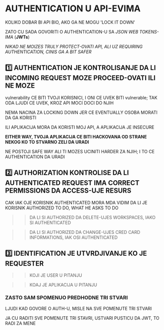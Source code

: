 # AUTHENTICATION U API-EVIMA

KOLIKO DOBAR BI API BIO, AKO GA NE MOGU 'LOCK IT DOWN'

ZATO CU SADA GOVORITI O AUTHENTICATION-U SA *JSON WEB TOKENS-IMA* (**JWTs**)

*NIKAD NE MOIZES TRULY PROTECT-OVATI API, ALI UZ REQUIRING AUTHENTICATION, CINIS GA A BIT SAFER*

## :one: **AUTHENTICATION** JE KONTROLISANJE DA LI INCOMING REQUEST MOZE PROCEED-OVATI ILI NE MOZE

vulnerability CE BITI TVOJI KORISNICI, I ONI CE UVEK BITI vulnerable; TAK ODA LJUDI CE UVEK, KROZ API MOCI DOCI DO NJIH

NEMA NACINA ZA LOCKING DOWN JER CE EVENTUALLY OSOBA MORATI DA GA KORISTI

ILI APLIKACIJA MORA DA KORISTI MOJ API, A APLIKACIJA JE INSECURE

**EITHER WAY, TVOJA APLIKACIJA CE BITI HACKOVANA OD STRANE NEKOG KO TO STVARNO ZELI DA URADI**

NE POSTOJI SAFE WAY ALI TI MOZES UCINITI HARDER ZA NJIH; I TO CE AUTHENTICATION DA URADI

## :two: **AUTHORIZATION** KONTROLISE DA LI AUTHENTICATED REQUEST IMA CORRECT PERMISSIONS DA ACCESS-UJE RESURS

CAK IAK OJE KORISNIK AUTHENTICATED MORA MDA VIDIM DA LI JE KORISNIK AUTHORIZED TO DO, WHAT HE ASKS TO DO

>> DA LI SI AUTHORIZED DA DELETE-UJES WORKSPACES, IAKO SI AUTHENTICATED

>> DA LI SI AUTHORIZED DA CHANGE-UJES CRED CARD INFORMATIONS, IAK OSI AUTHENTICATED

## :three: **IDENTIFICATION** JE UTVRDJIVANJE KO JE REQUESTER

>> KOJI JE USER U PITANJU

>> KOAJ JE APLIKACIJA U PITANJU

### ZASTO SAM SPOMENUO PREDHODNE TRI STVARI

LJUDI KAD GOVORE O AUTH-U, MISLE NA SVE POMENUTE TRI STVARI

JA CU RADITI SVE POMENUTE TRI STAVRI, USTVARI PUSTICU DA JWT, TO RADI ZA MENE

